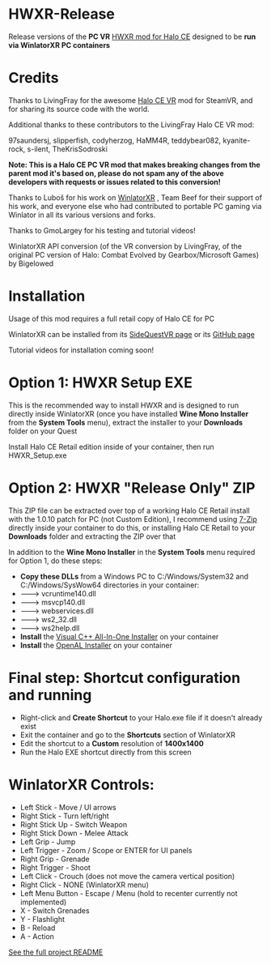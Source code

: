 # HWXR-Release
Release versions of the **PC VR** [HWXR mod for Halo CE](https://github.com/bigelod/HaloCEWXR) designed to be **run via WinlatorXR PC containers**

# Credits

Thanks to LivingFray for the awesome [Halo CE VR](https://github.com/LivingFray/HaloCEVR/) mod for SteamVR, and for sharing its source code with the world.

Additional thanks to these contributors to the LivingFray Halo CE VR mod:

97saundersj, slipperfish, codyherzog, HaMM4R, teddybear082, kyanite-rock, s-ilent, TheKrisSodroski

**Note: This is a Halo CE PC VR mod that makes breaking changes from the parent mod it's based on, please do not spam any of the above developers with requests or issues related to this conversion!**

Thanks to Luboš for his work on [WinlatorXR](https://github.com/lvonasek/WinlatorXR) , Team Beef for their support of his work, and everyone else who had contributed to portable PC gaming via Winlator in all its various versions and forks.

Thanks to GmoLargey for his testing and tutorial videos!

WinlatorXR API conversion (of the VR conversion by LivingFray, of the original PC version of Halo: Combat Evolved by Gearbox/Microsoft Games) by Bigelowed

# Installation

Usage of this mod requires a full retail copy of Halo CE for PC

WinlatorXR can be installed from its [SideQuestVR page](https://sidequestvr.com/app/37320/winlatorxr) or its [GitHub page](https://github.com/lvonasek/WinlatorXR)

Tutorial videos for installation coming soon!

# Option 1: HWXR Setup EXE

This is the recommended way to install HWXR and is designed to run directly inside WinlatorXR (once you have installed **Wine Mono Installer** from the **System Tools** menu), extract the installer to your **Downloads** folder on your Quest

Install Halo CE Retail edition inside of your container, then run HWXR_Setup.exe

# Option 2: HWXR "Release Only" ZIP

This ZIP file can be extracted over top of a working Halo CE Retail install with the 1.0.10 patch for PC (not Custom Edition), I recommend using [7-Zip](https://www.7-zip.org/download.html) directly inside your container to do this, or installing Halo CE Retail to your **Downloads** folder and extracting the ZIP over that

In addition to the **Wine Mono Installer** in the **System Tools** menu required for Option 1, do these steps:

* **Copy these DLLs** from a Windows PC to C:/Windows/System32 and C:/Windows/SysWow64 directories in your container:
*  ---> vcruntime140.dll
*  ---> msvcp140.dll
*  ---> webservices.dll
*  ---> ws2_32.dll
*  ---> ws2help.dll
* **Install** the [Visual C++ All-In-One Installer](https://github.com/abbodi1406/vcredist) on your container
* **Install** the [OpenAL Installer](https://www.openal.org/downloads/) on your container

# Final step: Shortcut configuration and running
* Right-click and **Create Shortcut** to your Halo.exe file if it doesn't already exist
* Exit the container and go to the **Shortcuts** section of WinlatorXR
* Edit the shortcut to a **Custom** resolution of **1400x1400**
* Run the Halo EXE shortcut directly from this screen

# WinlatorXR Controls:

* Left Stick - Move / UI arrows
* Right Stick - Turn left/right
* Right Stick Up - Switch Weapon
* Right Stick Down - Melee Attack
* Left Grip - Jump
* Left Trigger - Zoom / Scope or ENTER for UI panels
* Right Grip - Grenade
* Right Trigger - Shoot
* Left Click - Crouch (does not move the camera vertical position)
* Right Click - NONE (WinlatorXR menu)
* Left Menu Button - Escape / Menu (hold to recenter currently not implemented)
* X - Switch Grenades
* Y - Flashlight
* B - Reload
* A - Action

[See the full project README](https://github.com/bigelod/HaloCEWXR/blob/master/README.md)
